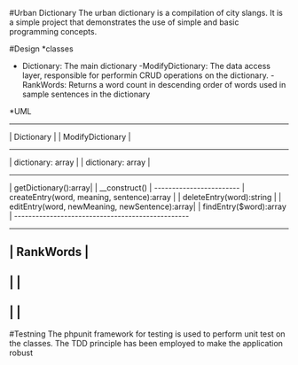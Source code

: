 #Urban Dictionary
The urban dictionary is a compilation of city
slangs. It is a simple project that demonstrates
the use of simple and basic programming concepts.

#Design
*classes
 - Dictionary: The main dictionary
 -ModifyDictionary: The data access layer, responsible for
  performin CRUD operations on the dictionary.
 -RankWords: Returns a word count in descending order of
   words used in sample sentences in the dictionary

 *UML
 -----------------------      -------------------------------------------------
|  Dictionary          |      |    ModifyDictionary                           |
 -----------------------      -------------------------------------------------
| dictionary: array    |      | dictionary: array                             |
------------------------      -------------------------------------------------
| getDictionary():array|      | __construct()                                 |
------------------------      | createEntry(word, meaning, sentence):array    |
                              | deleteEntry(word):string                      |
                              | editEntry(word, newMeaning, newSentence):array|
                              | findEntry($word):array                        |
                              -------------------------------------------------

 --------------------
 |   RankWords      |
 --------------------
 |                  |
 --------------------
 |                  |
 --------------------


 #Testning
 The phpunit framework for testing is used to perform
 unit test on the classes. The TDD principle has been
 employed to make the application robust




